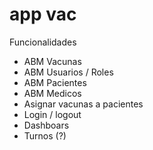 # app vac

Funcionalidades
* ABM  Vacunas
* ABM Usuarios / Roles
* ABM Pacientes
* ABM Medicos
* Asignar vacunas a pacientes
* Login / logout
* Dashboars
* Turnos (?)